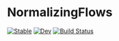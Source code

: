 # NormalizingFlows

[![Stable](https://img.shields.io/badge/docs-stable-blue.svg)](https://torfjelde.github.io/NormalizingFlows.jl/stable/)
[![Dev](https://img.shields.io/badge/docs-dev-blue.svg)](https://torfjelde.github.io/NormalizingFlows.jl/dev/)
[![Build Status](https://github.com/torfjelde/NormalizingFlows.jl/actions/workflows/CI.yml/badge.svg?branch=main)](https://github.com/torfjelde/NormalizingFlows.jl/actions/workflows/CI.yml?query=branch%3Amain)
